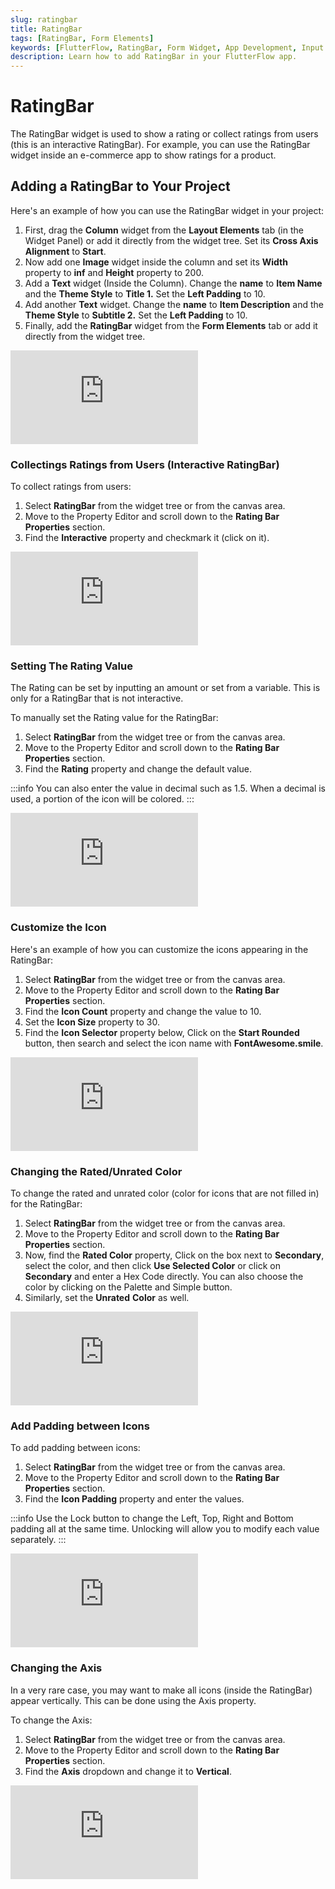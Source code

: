 ```yaml
---
slug: ratingbar
title: RatingBar
tags: [RatingBar, Form Elements]
keywords: [FlutterFlow, RatingBar, Form Widget, App Development, Input Field, Flutter]
description: Learn how to add RatingBar in your FlutterFlow app.
---
```



# RatingBar

The RatingBar widget is used to show a rating or collect ratings from users (this is an interactive RatingBar). For example, you can use the RatingBar widget inside an e-commerce app to show ratings for a product.

## Adding a RatingBar to Your Project

Here's an example of how you can use the RatingBar widget in your project:

1. First, drag the **Column** widget from the **Layout Elements** tab (in the Widget Panel) or add it directly from the widget tree. Set its **Cross Axis Alignment** to **Start**.
2. Now add one **Image** widget inside the column and set its **Width** property to **inf** and **Height** property to 200.
3. Add a **Text** widget (Inside the Column). Change the **name** to **Item Name** and the **Theme Style** to **Title 1.** Set the **Left Padding** to 10.
4. Add another **Text** widget. Change the **name** to **Item Description** and the **Theme Style** to **Subtitle 2.** Set the **Left Padding** to 10.
5. Finally, add the **RatingBar** widget from the **Form Elements** tab or add it directly from the widget tree.

<div style={{
    position: 'relative',
    paddingBottom: 'calc(56.67989417989418% + 41px)', // Keeps the aspect ratio and additional padding
    height: 0,
    width: '100%'}}>
    <iframe 
        src="https://demo.arcade.software/8G9OWpSmjbaFjj1hLNQX?embed&show_copy_link=true"
        title=""
        style={{
            position: 'absolute',
            top: 0,
            left: 0,
            width: '100%',
            height: '100%',
            colorScheme: 'light'
        }}
        frameborder="0"
        loading="lazy"
        webkitAllowFullScreen
        mozAllowFullScreen
        allowFullScreen
        allow="clipboard-write">
    </iframe>
</div>
<p></p>

### Collectings Ratings from Users (Interactive RatingBar)

To collect ratings from users:

1. Select **RatingBar** from the widget tree or from the canvas area.
2. Move to the Property Editor and scroll down to the **Rating Bar Properties** section.
3. Find the **Interactive** property and checkmark it (click on it).

<div style={{
    position: 'relative',
    paddingBottom: 'calc(56.67989417989418% + 41px)', // Keeps the aspect ratio and additional padding
    height: 0,
    width: '100%'}}>
    <iframe 
        src="https://demo.arcade.software/OhWfsoMXReWrsHMnaRQ4?embed&show_copy_link=true"
        title=""
        style={{
            position: 'absolute',
            top: 0,
            left: 0,
            width: '100%',
            height: '100%',
            colorScheme: 'light'
        }}
        frameborder="0"
        loading="lazy"
        webkitAllowFullScreen
        mozAllowFullScreen
        allowFullScreen
        allow="clipboard-write">
    </iframe>
</div>
<p></p>

### Setting The Rating Value

The Rating can be set by inputting an amount or set from a variable. This is only for a RatingBar that is not interactive.

To manually set the Rating value for the RatingBar:

1. Select **RatingBar** from the widget tree or from the canvas area.
2. Move to the Property Editor and scroll down to the **Rating Bar Properties** section.
3. Find the **Rating** property and change the default value.

:::info
You can also enter the value in decimal such as 1.5. When a decimal is used, a portion of the icon will be colored.
:::

<div style={{
    position: 'relative',
    paddingBottom: 'calc(56.67989417989418% + 41px)', // Keeps the aspect ratio and additional padding
    height: 0,
    width: '100%'}}>
    <iframe 
        src="https://demo.arcade.software/hsPSBo24i4hxfJve3vl8?embed&show_copy_link=true"
        title=""
        style={{
            position: 'absolute',
            top: 0,
            left: 0,
            width: '100%',
            height: '100%',
            colorScheme: 'light'
        }}
        frameborder="0"
        loading="lazy"
        webkitAllowFullScreen
        mozAllowFullScreen
        allowFullScreen
        allow="clipboard-write">
    </iframe>
</div>
<p></p>

### Customize the Icon

Here's an example of how you can customize the icons appearing in the RatingBar:

1. Select **RatingBar** from the widget tree or from the canvas area.
2. Move to the Property Editor and scroll down to the **Rating Bar Properties** section.
3. Find the **Icon Count** property and change the value to 10.
4. Set the **Icon Size** property to 30.
5. Find the **Icon Selector** property below, Click on the **Start Rounded** button, then search and select the icon name with **FontAwesome.smile**.

<div style={{
    position: 'relative',
    paddingBottom: 'calc(56.67989417989418% + 41px)', // Keeps the aspect ratio and additional padding
    height: 0,
    width: '100%'}}>
    <iframe 
        src="https://demo.arcade.software/lUJy6VbMx2PNQklgzPW5?embed&show_copy_link=true"
        title=""
        style={{
            position: 'absolute',
            top: 0,
            left: 0,
            width: '100%',
            height: '100%',
            colorScheme: 'light'
        }}
        frameborder="0"
        loading="lazy"
        webkitAllowFullScreen
        mozAllowFullScreen
        allowFullScreen
        allow="clipboard-write">
    </iframe>
</div>
<p></p>

### Changing the Rated/Unrated Color

To change the rated and unrated color (color for icons that are not filled in) for the RatingBar:

1. Select **RatingBar** from the widget tree or from the canvas area.
2. Move to the Property Editor and scroll down to the **Rating Bar Properties** section.
3. Now, find the **Rated Color** property, Click on the box next to **Secondary**, select the color, and then click **Use Selected Color** or click on **Secondary** and enter a Hex Code directly. You can also choose the color by clicking on the Palette and Simple button.
4. Similarly, set the **Unrated** **Color** as well.

<div style={{
    position: 'relative',
    paddingBottom: 'calc(56.67989417989418% + 41px)', // Keeps the aspect ratio and additional padding
    height: 0,
    width: '100%'}}>
    <iframe 
        src="https://demo.arcade.software/Pnb2vacIrQyuP1OaeFbQ?embed&show_copy_link=true"
        title=""
        style={{
            position: 'absolute',
            top: 0,
            left: 0,
            width: '100%',
            height: '100%',
            colorScheme: 'light'
        }}
        frameborder="0"
        loading="lazy"
        webkitAllowFullScreen
        mozAllowFullScreen
        allowFullScreen
        allow="clipboard-write">
    </iframe>
</div>
<p></p>

### Add Padding between Icons

To add padding between icons:

1. Select **RatingBar** from the widget tree or from the canvas area.
2. Move to the Property Editor and scroll down to the **Rating Bar Properties** section.
3. Find the **Icon Padding** property and enter the values.

:::info
Use the Lock button to change the Left, Top, Right and Bottom padding all at the same time. Unlocking will allow you to modify each value separately.
:::

<div style={{
    position: 'relative',
    paddingBottom: 'calc(56.67989417989418% + 41px)', // Keeps the aspect ratio and additional padding
    height: 0,
    width: '100%'}}>
    <iframe 
        src="https://demo.arcade.software/8aKvluQtEv1ketMPGsZL?embed&show_copy_link=true"
        title=""
        style={{
            position: 'absolute',
            top: 0,
            left: 0,
            width: '100%',
            height: '100%',
            colorScheme: 'light'
        }}
        frameborder="0"
        loading="lazy"
        webkitAllowFullScreen
        mozAllowFullScreen
        allowFullScreen
        allow="clipboard-write">
    </iframe>
</div>
<p></p>

### Changing the Axis

In a very rare case, you may want to make all icons (inside the RatingBar) appear vertically. This can be done using the Axis property.

To change the Axis:

1. Select **RatingBar** from the widget tree or from the canvas area.
2. Move to the Property Editor and scroll down to the **Rating Bar Properties** section.
3. Find the **Axis** dropdown and change it to **Vertical**.

<div style={{
    position: 'relative',
    paddingBottom: 'calc(56.67989417989418% + 41px)', // Keeps the aspect ratio and additional padding
    height: 0,
    width: '100%'}}>
    <iframe 
        src="https://demo.arcade.software/xsg3sYQEV250Fj20DanU?embed&show_copy_link=true"
        title=""
        style={{
            position: 'absolute',
            top: 0,
            left: 0,
            width: '100%',
            height: '100%',
            colorScheme: 'light'
        }}
        frameborder="0"
        loading="lazy"
        webkitAllowFullScreen
        mozAllowFullScreen
        allowFullScreen
        allow="clipboard-write">
    </iframe>
</div>
<p></p>
